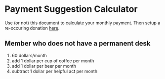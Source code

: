 # Payment Suggestion Calculator

Use (or not) this document to calculate your monthly payment. Then setup a re-occuring donation [here][1].

## Member who does not have a permanent desk
1. 60 dollars/month
2. add 1 dollar per cup of coffee per month
3. add 1 dollar per beer per month
4. subtract 1 dollar per helpful act per month


[1]: http://catapultpgh.org

